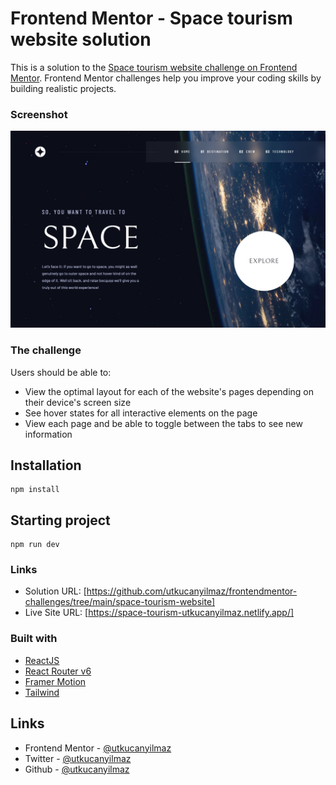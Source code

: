 # Frontend Mentor - Space tourism website solution

This is a solution to the [Space tourism website challenge on Frontend Mentor](https://www.frontendmentor.io/challenges/space-tourism-multipage-website-gRWj1URZ3). Frontend Mentor challenges help you improve your coding skills by building realistic projects.

### Screenshot

![](./screenshot.png)

### The challenge

Users should be able to:

- View the optimal layout for each of the website's pages depending on their device's screen size
- See hover states for all interactive elements on the page
- View each page and be able to toggle between the tabs to see new information

## Installation

```
npm install
```

## Starting project

```
npm run dev
```

### Links

- Solution URL: [https://github.com/utkucanyilmaz/frontendmentor-challenges/tree/main/space-tourism-website]
- Live Site URL: [https://space-tourism-utkucanyilmaz.netlify.app/]

### Built with

- [ReactJS](https://react.dev/)
- [React Router v6](https://reactrouter.com/en/main)
- [Framer Motion](https://www.framer.com/motion/)
- [Tailwind](https://tailwindcss.com/)

## Links

- Frontend Mentor - [@utkucanyilmaz](https://www.frontendmentor.io/profile/utkucanyilmaz)
- Twitter - [@utkucanyilmaz](https://www.twitter.com/utkucanyilmaz)
- Github - [@utkucanyilmaz](https://github.com/utkucanyilmaz)

